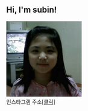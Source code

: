 <html>
  <h2> Hi, I'm subin! </h2>
  <img src="https://github.com/subin1016/subin1016/blob/main/babysubin.jpg" width=200px height=200px>
  <br>
  인스타그램 주소<a href="https://www.instagram.com/su_bin_nan/">[클릭]</a>

